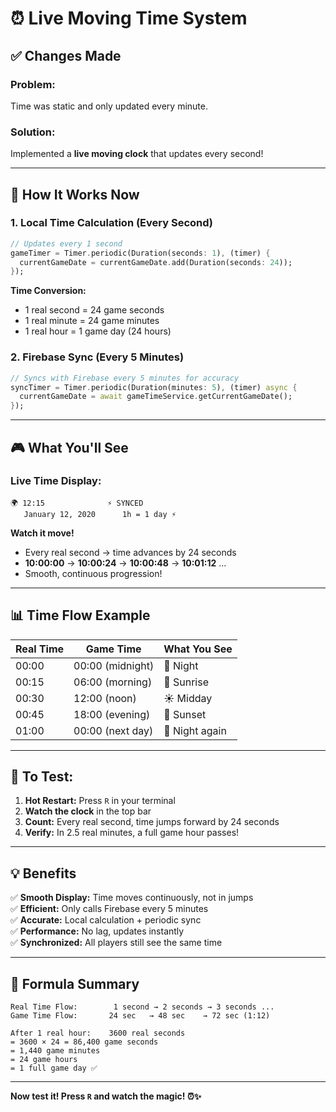 # ⏰ Live Moving Time System

## ✅ Changes Made

### **Problem:**
Time was static and only updated every minute.

### **Solution:**
Implemented a **live moving clock** that updates every second!

---

## 🔧 How It Works Now

### **1. Local Time Calculation (Every Second)**
```dart
// Updates every 1 second
gameTimer = Timer.periodic(Duration(seconds: 1), (timer) {
  currentGameDate = currentGameDate.add(Duration(seconds: 24));
});
```

**Time Conversion:**
- 1 real second = 24 game seconds
- 1 real minute = 24 game minutes  
- 1 real hour = 1 game day (24 hours)

### **2. Firebase Sync (Every 5 Minutes)**
```dart
// Syncs with Firebase every 5 minutes for accuracy
syncTimer = Timer.periodic(Duration(minutes: 5), (timer) async {
  currentGameDate = await gameTimeService.getCurrentGameDate();
});
```

---

## 🎮 What You'll See

### **Live Time Display:**
```
🌍 12:15              ⚡ SYNCED
   January 12, 2020      1h = 1 day ⚡
```

**Watch it move!**
- Every real second → time advances by 24 seconds
- **10:00:00** → **10:00:24** → **10:00:48** → **10:01:12** ...
- Smooth, continuous progression!

---

## 📊 Time Flow Example

| Real Time | Game Time | What You See |
|-----------|-----------|--------------|
| 00:00 | 00:00 (midnight) | 🌙 Night |
| 00:15 | 06:00 (morning) | 🌅 Sunrise |
| 00:30 | 12:00 (noon) | ☀️ Midday |
| 00:45 | 18:00 (evening) | 🌆 Sunset |
| 01:00 | 00:00 (next day) | 🌙 Night again |

---

## 🚀 To Test:

1. **Hot Restart:** Press `R` in your terminal
2. **Watch the clock** in the top bar
3. **Count:** Every real second, time jumps forward by 24 seconds
4. **Verify:** In 2.5 real minutes, a full game hour passes!

---

## 💡 Benefits

✅ **Smooth Display:** Time moves continuously, not in jumps  
✅ **Efficient:** Only calls Firebase every 5 minutes  
✅ **Accurate:** Local calculation + periodic sync  
✅ **Performance:** No lag, updates instantly  
✅ **Synchronized:** All players still see the same time  

---

## 🎯 Formula Summary

```
Real Time Flow:        1 second → 2 seconds → 3 seconds ...
Game Time Flow:       24 sec   → 48 sec    → 72 sec (1:12)

After 1 real hour:    3600 real seconds
= 3600 × 24 = 86,400 game seconds
= 1,440 game minutes
= 24 game hours
= 1 full game day ✅
```

---

**Now test it! Press `R` and watch the magic! ⏰✨**
